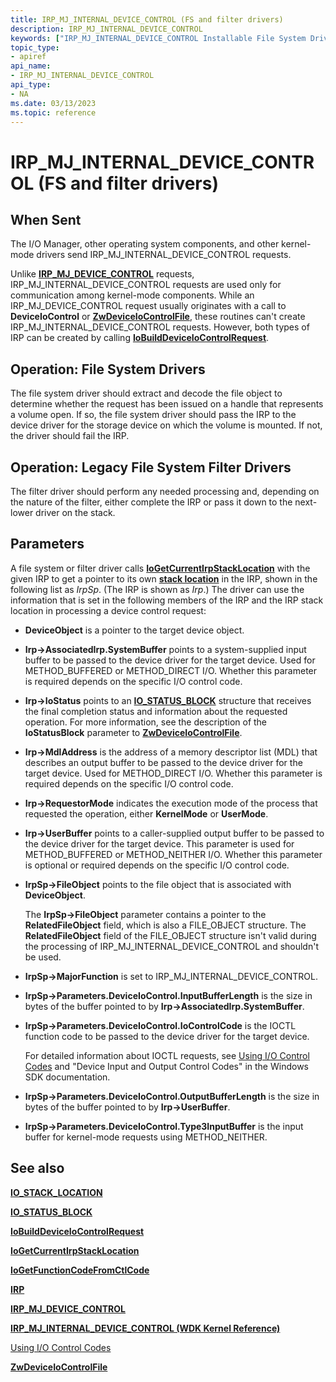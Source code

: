 ```yaml
---
title: IRP_MJ_INTERNAL_DEVICE_CONTROL (FS and filter drivers)
description: IRP_MJ_INTERNAL_DEVICE_CONTROL
keywords: ["IRP_MJ_INTERNAL_DEVICE_CONTROL Installable File System Drivers"]
topic_type:
- apiref
api_name:
- IRP_MJ_INTERNAL_DEVICE_CONTROL
api_type:
- NA
ms.date: 03/13/2023
ms.topic: reference
---
```


# IRP_MJ_INTERNAL_DEVICE_CONTROL (FS and filter drivers)

## When Sent

The I/O Manager, other operating system components, and other kernel-mode drivers send IRP_MJ_INTERNAL_DEVICE_CONTROL requests.

Unlike [**IRP_MJ_DEVICE_CONTROL**](irp-mj-device-control.md) requests, IRP_MJ_INTERNAL_DEVICE_CONTROL requests are used only for communication among kernel-mode components. While an IRP_MJ_DEVICE_CONTROL request usually originates with a call to **DeviceIoControl** or [**ZwDeviceIoControlFile**](/windows-hardware/drivers/ddi/ntifs/nf-ntifs-zwdeviceiocontrolfile), these routines can't create IRP_MJ_INTERNAL_DEVICE_CONTROL requests. However, both types of IRP can be created by calling [**IoBuildDeviceIoControlRequest**](/windows-hardware/drivers/ddi/wdm/nf-wdm-iobuilddeviceiocontrolrequest).

## Operation: File System Drivers

The file system driver should extract and decode the file object to determine whether the request has been issued on a handle that represents a volume open. If so, the file system driver should pass the IRP to the device driver for the storage device on which the volume is mounted. If not, the driver should fail the IRP.

## Operation: Legacy File System Filter Drivers

The filter driver should perform any needed processing and, depending on the nature of the filter, either complete the IRP or pass it down to the next-lower driver on the stack.

## Parameters

A file system or filter driver calls [**IoGetCurrentIrpStackLocation**](/windows-hardware/drivers/ddi/wdm/nf-wdm-iogetcurrentirpstacklocation) with the given IRP to get a pointer to its own [**stack location**](/windows-hardware/drivers/ddi/wdm/ns-wdm-_io_stack_location) in the IRP, shown in the following list as *IrpSp*. (The IRP is shown as *Irp*.) The driver can use the information that is set in the following members of the IRP and the IRP stack location in processing a device control request:

- **DeviceObject** is a pointer to the target device object.

- **Irp->AssociatedIrp.SystemBuffer** points to a system-supplied input buffer to be passed to the device driver for the target device. Used for METHOD_BUFFERED or METHOD_DIRECT I/O. Whether this parameter is required depends on the specific I/O control code.

- **Irp->IoStatus** points to an [**IO_STATUS_BLOCK**](/windows-hardware/drivers/ddi/wdm/ns-wdm-_io_status_block) structure that receives the final completion status and information about the requested operation. For more information, see the description of the **IoStatusBlock** parameter to [**ZwDeviceIoControlFile**](/windows-hardware/drivers/ddi/ntifs/nf-ntifs-zwdeviceiocontrolfile).

- **Irp->MdlAddress** is the address of a memory descriptor list (MDL) that describes an output buffer to be passed to the device driver for the target device. Used for METHOD_DIRECT I/O. Whether this parameter is required depends on the specific I/O control code.

- **Irp->RequestorMode** indicates the execution mode of the process that requested the operation, either **KernelMode** or **UserMode**.

- **Irp->UserBuffer** points to a caller-supplied output buffer to be passed to the device driver for the target device. This parameter is used for METHOD_BUFFERED or METHOD_NEITHER I/O. Whether this parameter is optional or required depends on the specific I/O control code.

- **IrpSp->FileObject** points to the file object that is associated with **DeviceObject**.

  The **IrpSp->FileObject** parameter contains a pointer to the **RelatedFileObject** field, which is also a FILE_OBJECT structure. The **RelatedFileObject** field of the FILE_OBJECT structure isn't valid during the processing of IRP_MJ_INTERNAL_DEVICE_CONTROL and shouldn't be used.

- **IrpSp->MajorFunction** is set to IRP_MJ_INTERNAL_DEVICE_CONTROL.

- **IrpSp->Parameters.DeviceIoControl.InputBufferLength** is the size in bytes of the buffer pointed to by **Irp->AssociatedIrp.SystemBuffer**.

- **IrpSp->Parameters.DeviceIoControl.IoControlCode** is the IOCTL function code to be passed to the device driver for the target device.

  For detailed information about IOCTL requests, see [Using I/O Control Codes](../kernel/introduction-to-i-o-control-codes.md) and "Device Input and Output Control Codes" in the Windows SDK documentation.

- **IrpSp->Parameters.DeviceIoControl.OutputBufferLength** is the size in bytes of the buffer pointed to by **Irp->UserBuffer**.

- **IrpSp->Parameters.DeviceIoControl.Type3InputBuffer** is the input buffer for kernel-mode requests using METHOD_NEITHER.

## See also

[**IO_STACK_LOCATION**](/windows-hardware/drivers/ddi/wdm/ns-wdm-_io_stack_location)

[**IO_STATUS_BLOCK**](/windows-hardware/drivers/ddi/wdm/ns-wdm-_io_status_block)

[**IoBuildDeviceIoControlRequest**](/windows-hardware/drivers/ddi/wdm/nf-wdm-iobuilddeviceiocontrolrequest)

[**IoGetCurrentIrpStackLocation**](/windows-hardware/drivers/ddi/wdm/nf-wdm-iogetcurrentirpstacklocation)

[**IoGetFunctionCodeFromCtlCode**](/windows-hardware/drivers/ddi/wdm/nf-wdm-iogetfunctioncodefromctlcode)

[**IRP**](/windows-hardware/drivers/ddi/wdm/ns-wdm-_irp)

[**IRP_MJ_DEVICE_CONTROL**](irp-mj-device-control.md)

[**IRP_MJ_INTERNAL_DEVICE_CONTROL (WDK Kernel Reference)**](../kernel/irp-mj-internal-device-control.md)

[Using I/O Control Codes](../kernel/introduction-to-i-o-control-codes.md)

[**ZwDeviceIoControlFile**](/windows-hardware/drivers/ddi/ntifs/nf-ntifs-zwdeviceiocontrolfile)
